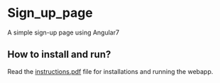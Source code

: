 # Sign_up_page
A simple sign-up page using Angular7     
## How to install and run?     
Read the [instructions.pdf](https://github.com/smitap-31/Sign_up_page/blob/master/Instructions.pdf)  file for installations and running the webapp.
